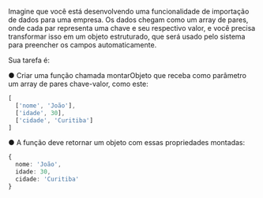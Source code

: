 Imagine que você está desenvolvendo uma funcionalidade de importação de dados para uma empresa. Os dados chegam como um array de pares, onde cada par representa uma chave e seu respectivo valor, e você precisa transformar isso em um objeto estruturado, que será usado pelo sistema para preencher os campos automaticamente.

Sua tarefa é:

●  Criar uma função chamada montarObjeto que receba como parâmetro um array de pares chave-valor, como este:

```ts
[
  ['nome', 'João'],
  ['idade', 30],
  ['cidade', 'Curitiba']
]

```
● A função deve retornar um objeto com essas propriedades montadas:

```ts
{
  nome: 'João',
  idade: 30,
  cidade: 'Curitiba'
}
```
